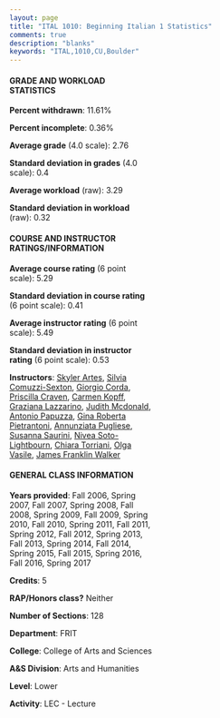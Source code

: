 ```yaml
---
layout: page
title: "ITAL 1010: Beginning Italian 1 Statistics"
comments: true
description: "blanks"
keywords: "ITAL,1010,CU,Boulder"
---
```

<head>
<script src="https://ajax.googleapis.com/ajax/libs/jquery/2.1.3/jquery.min.js"></script>
<script src="https://dl.dropboxusercontent.com/s/pc42nxpaw1ea4o9/highcharts.js?dl=0"></script>
<!-- <script src="../assets/js/highcharts.js"></script> -->
<style type="text/css">@font-face {
	font-family: "Bebas Neue";
	src: url(https://www.filehosting.org/file/details/544349/BebasNeue Regular.otf) format("opentype");
	}
	h1.Bebas { 
		font-family: "Bebas Neue", Verdana, Tahoma;
	}
</style>
</head>
<body>
	<div id="container" style="float: right; width: 45%; height: 88%; margin-left: 2.5%; margin-right: 2.5%;"></div>
	<script language="JavaScript">
		$(document).ready(function() {
		var chart = {type: 'column'};
		var title = {text: 'Grade Distribution'};
		var xAxis = {categories: ['A','B','C','D','F'],crosshair: true};
		var yAxis = {min: 0,title: {text: 'Percentage'}};
		var tooltip = {headerFormat: '<center><b><span style="font-size:20px">{point.key}</span></b></center>',
		               pointFormat: '<td style="padding:0"><b>{point.y:.1f}%</b></td>',
		               footerFormat: '</table>',shared: true,useHTML: true};
		var plotOptions = {column: {pointPadding: 0.0,borderWidth: 0}};  
		var credits = {enabled: false};var series= [{name: 'Percent',data: [32.32,34.23,21.62,4.87,6.87,]}];
		var json = {};
		json.chart = chart;
		json.title = title;
		json.tooltip = tooltip;
		json.xAxis = xAxis;
		json.yAxis = yAxis;  
		json.series = series;
		json.plotOptions = plotOptions;  
		json.credits = credits;
		$('#container').highcharts(json);
	});
	</script>
</body>
			   
#### GRADE AND WORKLOAD STATISTICS

**Percent withdrawn**: 11.61%

**Percent incomplete**: 0.36%

**Average grade** (4.0 scale): 2.76

**Standard deviation in grades** (4.0 scale): 0.4

**Average workload** (raw): 3.29

**Standard deviation in workload** (raw): 0.32

#### COURSE AND INSTRUCTOR RATINGS/INFORMATION

**Average course rating** (6 point scale): 5.29

**Standard deviation in course rating** (6 point scale): 0.41

**Average instructor rating** (6 point scale): 5.49

**Standard deviation in instructor rating** (6 point scale): 0.53

**Instructors**: <a href='../../instructors/Skyler_Artes'>Skyler Artes</a>, <a href='../../instructors/Silvia_Comuzzi-Sexton'>Silvia Comuzzi-Sexton</a>, <a href='../../instructors/Giorgio_Corda'>Giorgio Corda</a>, <a href='../../instructors/Priscilla_Craven'>Priscilla Craven</a>, <a href='../../instructors/Carmen_Kopff'>Carmen Kopff</a>, <a href='../../instructors/Graziana_Lazzarino'>Graziana Lazzarino</a>, <a href='../../instructors/Judith_Mcdonald'>Judith Mcdonald</a>, <a href='../../instructors/Antonio_Papuzza'>Antonio Papuzza</a>, <a href='../../instructors/Gina_Roberta_Pietrantoni'>Gina Roberta Pietrantoni</a>, <a href='../../instructors/Annunziata_Pugliese'>Annunziata Pugliese</a>, <a href='../../instructors/Susanna_Saurini'>Susanna Saurini</a>, <a href='../../instructors/Nivea_Soto-Lightbourn'>Nivea Soto-Lightbourn</a>, <a href='../../instructors/Chiara_Torriani'>Chiara Torriani</a>, <a href='../../instructors/Olga_Vasile'>Olga Vasile</a>, <a href='../../instructors/James_Franklin_Walker'>James Franklin Walker</a>

#### GENERAL CLASS INFORMATION

**Years provided**: Fall 2006, Spring 2007, Fall 2007, Spring 2008, Fall 2008, Spring 2009, Fall 2009, Spring 2010, Fall 2010, Spring 2011, Fall 2011, Spring 2012, Fall 2012, Spring 2013, Fall 2013, Spring 2014, Fall 2014, Spring 2015, Fall 2015, Spring 2016, Fall 2016, Spring 2017

**Credits**: 5

**RAP/Honors class?** Neither

**Number of Sections**: 128

**Department**: FRIT

**College**: College of Arts and Sciences

**A&S Division**: Arts and Humanities

**Level**: Lower

**Activity**: LEC - Lecture

